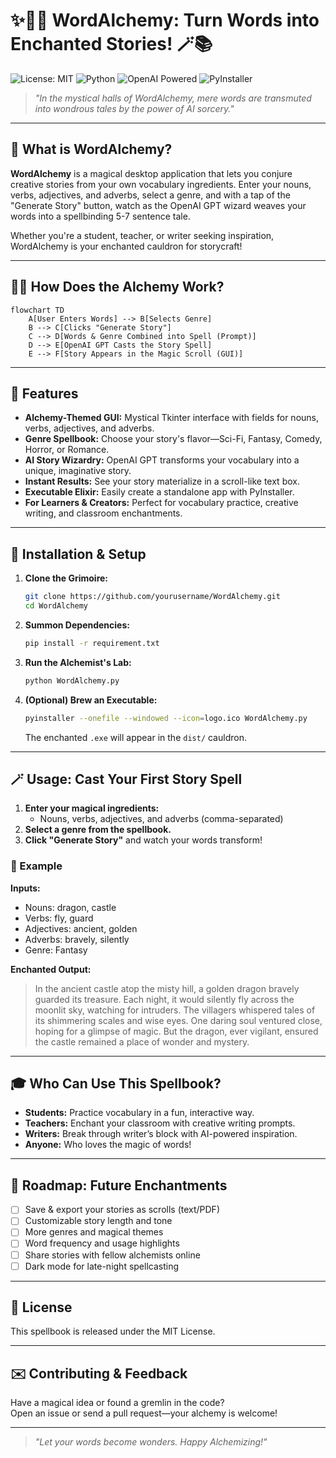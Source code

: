 # ✨🧙‍♂️ WordAlchemy: Turn Words into Enchanted Stories! 🪄📚

![License: MIT](https://img.shields.io/badge/License-MIT-yellow.svg)
![Python](https://img.shields.io/badge/Python-3.11%2B-blue)
![OpenAI Powered](https://img.shields.io/badge/AI-OpenAI_GPT-ff69b4)
![PyInstaller](https://img.shields.io/badge/Build-PyInstaller-4B8BBE)

> *"In the mystical halls of WordAlchemy, mere words are transmuted into wondrous tales by the power of AI sorcery."*

---

## 🧪 What is WordAlchemy?

**WordAlchemy** is a magical desktop application that lets you conjure creative stories from your own vocabulary ingredients. Enter your nouns, verbs, adjectives, and adverbs, select a genre, and with a tap of the "Generate Story" button, watch as the OpenAI GPT wizard weaves your words into a spellbinding 5-7 sentence tale.

Whether you're a student, teacher, or writer seeking inspiration, WordAlchemy is your enchanted cauldron for storycraft!

---

## 🧙‍♀️ How Does the Alchemy Work?

```mermaid
flowchart TD
    A[User Enters Words] --> B[Selects Genre]
    B --> C[Clicks "Generate Story"]
    C --> D[Words & Genre Combined into Spell (Prompt)]
    D --> E[OpenAI GPT Casts the Story Spell]
    E --> F[Story Appears in the Magic Scroll (GUI)]
```

---

## 🏺 Features

- **Alchemy-Themed GUI:** Mystical Tkinter interface with fields for nouns, verbs, adjectives, and adverbs.
- **Genre Spellbook:** Choose your story's flavor—Sci-Fi, Fantasy, Comedy, Horror, or Romance.
- **AI Story Wizardry:** OpenAI GPT transforms your vocabulary into a unique, imaginative story.
- **Instant Results:** See your story materialize in a scroll-like text box.
- **Executable Elixir:** Easily create a standalone app with PyInstaller.
- **For Learners & Creators:** Perfect for vocabulary practice, creative writing, and classroom enchantments.

---

## 🧰 Installation & Setup

1. **Clone the Grimoire:**
   ```sh
   git clone https://github.com/yourusername/WordAlchemy.git
   cd WordAlchemy
   ```

2. **Summon Dependencies:**
   ```sh
   pip install -r requirement.txt
   ```

3. **Run the Alchemist's Lab:**
   ```sh
   python WordAlchemy.py
   ```

4. **(Optional) Brew an Executable:**
   ```sh
   pyinstaller --onefile --windowed --icon=logo.ico WordAlchemy.py
   ```
   The enchanted `.exe` will appear in the `dist/` cauldron.

---

## 🪄 Usage: Cast Your First Story Spell

1. **Enter your magical ingredients:**  
   - Nouns, verbs, adjectives, and adverbs (comma-separated)
2. **Select a genre from the spellbook.**
3. **Click "Generate Story"** and watch your words transform!

### 📝 Example

**Inputs:**
- Nouns: dragon, castle
- Verbs: fly, guard
- Adjectives: ancient, golden
- Adverbs: bravely, silently
- Genre: Fantasy

**Enchanted Output:**
> In the ancient castle atop the misty hill, a golden dragon bravely guarded its treasure. Each night, it would silently fly across the moonlit sky, watching for intruders. The villagers whispered tales of its shimmering scales and wise eyes. One daring soul ventured close, hoping for a glimpse of magic. But the dragon, ever vigilant, ensured the castle remained a place of wonder and mystery.

---

## 🎓 Who Can Use This Spellbook?

- **Students:** Practice vocabulary in a fun, interactive way.
- **Teachers:** Enchant your classroom with creative writing prompts.
- **Writers:** Break through writer’s block with AI-powered inspiration.
- **Anyone:** Who loves the magic of words!

---

## 🔮 Roadmap: Future Enchantments

- [ ] Save & export your stories as scrolls (text/PDF)
- [ ] Customizable story length and tone
- [ ] More genres and magical themes
- [ ] Word frequency and usage highlights
- [ ] Share stories with fellow alchemists online
- [ ] Dark mode for late-night spellcasting

---

## 📜 License

This spellbook is released under the MIT License.

---

## ✉️ Contributing & Feedback

Have a magical idea or found a gremlin in the code?  
Open an issue or send a pull request—your alchemy is welcome!

---

> _"Let your words become wonders. Happy Alchemizing!"_
